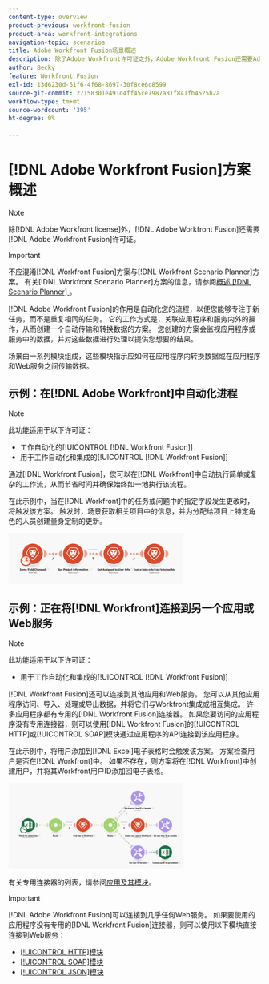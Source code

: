 ```yaml
---
content-type: overview
product-previous: workfront-fusion
product-area: workfront-integrations
navigation-topic: scenarios
title: Adobe Workfront Fusion场景概述
description: 除了Adobe Workfront许可证之外，Adobe Workfront Fusion还需要Adobe Workfront Fusion许可证。
author: Becky
feature: Workfront Fusion
exl-id: 13d6230d-51f6-4f68-8697-30f8ce6c8599
source-git-commit: 27158301e491d4ff45ce7987a81f841fb4525b2a
workflow-type: tm+mt
source-wordcount: '395'
ht-degree: 0%

---
```


# [!DNL Adobe Workfront Fusion]方案概述

>[!NOTE]
>
>除[!DNL Adobe Workfront license]外，[!DNL Adobe Workfront Fusion]还需要[!DNL Adobe Workfront Fusion]许可证。

>[!IMPORTANT]
>
>不应混淆[!DNL Workfront Fusion]方案与[!DNL Workfront Scenario Planner]方案。 有关[!DNL Workfront Scenario Planner]方案的信息，请参阅[概述 [!DNL Scenario Planner] ](../../scenario-planner/scenario-planner-overview.md)。

[!DNL Adobe Workfront Fusion]的作用是自动化您的流程，以便您能够专注于新任务，而不是重复相同的任务。 它的工作方式是，关联应用程序和服务内外的操作，从而创建一个自动传输和转换数据的方案。 您创建的方案会监视应用程序或服务中的数据，并对这些数据进行处理以提供您想要的结果。

场景由一系列模块组成，这些模块指示应如何在应用程序内转换数据或在应用程序和Web服务之间传输数据。

## 示例：在[!DNL Adobe Workfront]中自动化进程

>[!NOTE]
>
>此功能适用于以下许可证：
>
>* 工作自动化的[!UICONTROL [!DNL Workfront Fusion]]
>* 用于工作自动化和集成的[!UICONTROL [!DNL Workfront Fusion]]

通过[!DNL Workfront Fusion]，您可以在[!DNL Workfront]中自动执行简单或复杂的工作流，从而节省时间并确保始终如一地执行该流程。

在此示例中，当在[!DNL Workfront]中的任务或问题中的指定字段发生更改时，将触发该方案。 触发时，场景获取相关项目中的信息，并为分配给项目上特定角色的人员创建量身定制的更新。

![](assets/fusion-template-example-350x102.png)

## 示例：正在将[!DNL Workfront]连接到另一个应用或Web服务

>[!NOTE]
>
>此功能适用于以下许可证：
>
>* 用于工作自动化和集成的[!UICONTROL [!DNL Workfront Fusion]]
>

[!DNL Workfront Fusion]还可以连接到其他应用和Web服务。 您可以从其他应用程序访问、导入、处理或导出数据，并将它们与Workfront集成或相互集成。 许多应用程序都有专用的[!DNL Workfront Fusion]连接器。 如果您要访问的应用程序没有专用连接器，则可以使用[!DNL Workfront Fusion]的[!UICONTROL HTTP]或[!UICONTROL SOAP]模块通过应用程序的API连接到该应用程序。

在此示例中，将用户添加到[!DNL Excel]电子表格时会触发该方案。 方案检查用户是否在[!DNL Workfront]中。 如果不存在，则方案将在[!DNL Workfront]中创建用户，并将其Workfront用户ID添加回电子表格。

![](assets/fusion-integration-example--350x171.png)

有关专用连接器的列表，请参阅[应用及其模块](../../workfront-fusion/apps-and-their-modules/apps-and-their-modules.md)。

>[!IMPORTANT]
>
>[!DNL Adobe Workfront Fusion]可以连接到几乎任何Web服务。 如果要使用的应用程序没有专用的[!DNL Workfront Fusion]连接器，则可以使用以下模块直接连接到Web服务：
>
>* [[!UICONTROL HTTP]模块](../../workfront-fusion/apps-and-their-modules/http-modules/http-modules-1.md)
>* [[!UICONTROL SOAP]模块](../../workfront-fusion/apps-and-their-modules/soap-module.md)
>* [[!UICONTROL JSON]模块](../../workfront-fusion/apps-and-their-modules/json-modules.md)
>
